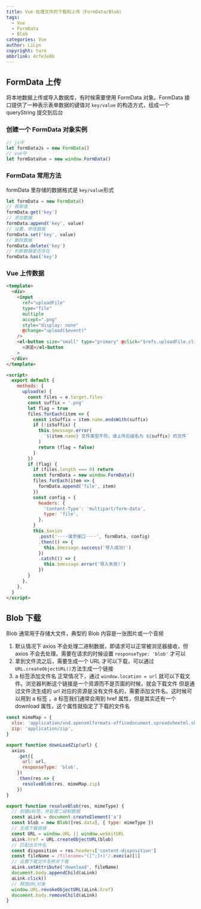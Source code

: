 ```yaml
---
title: Vue 处理文件的下载和上传（FormData/Blob）
tags:
  - Vue
  - FormData
  - Blob
categories: Vue
author: LiLyn
copyright: ture
abbrlink: 4cfe3e8b
---
```


## FormData 上传

将本地数据上传或导入数据库，有时候需要使用 FormData 对象。FormData 接口提供了一种表示表单数据的键值对 `key/value` 的构造方式，组成一个 queryString 提交到后台

<!--more-->

### 创建一个 FormData 对象实例

```js
// js中
let formDataJs = new FormData()
// vue中
let formDataVue = new window.FormData()
```

### FormData 常用方法

formData 里存储的数据格式是 `key/value`形式

```js
let formData = new FormData()
// 获取值
formData.get('key')
// 添加数据
formData.append('key', value)
// 设置、修改数据
formData.set('key', value)
// 删除数据
formData.delete('key')
// 判断数据是否存在
formData.has('key')
```

### Vue 上传数据

```html
<template>
  <div>
    <input
      ref="uploadFile"
      type="file"
      multiple
      accept=".png"
      style="display: none"
      @change="upload($event)"
    />
    <el-button size="small" type="primary" @click="$refs.uploadFile.click()"
      >浏览</el-button
    >
  </div>
</template>

<script>
  export default {
    methods: {
      upload(e) {
        const files = e.target.files
        const suffix = '.png'
        let flag = true
        files.forEach(item => {
          const isSuffix = item.name.endsWith(suffix)
          if (!isSuffix) {
            this.$message.error(
              `${item.name} 文件类型不符，请上传后缀名为 ${suffix} 的文件`
            )
            return (flag = false)
          }
        })
        if (flag) {
          if (files.length === 0) return
          const formData = new window.FormData()
          files.forEach(item => {
            formData.append('file', item)
          })
          const config = {
            headers: {
              'Content-Type': 'multipart/form-data',
              type: 'file',
            },
          }
          this.$axios
            .post('····请求接口····', formData, config)
            .then(() => {
              this.$message.success('导入成功!')
            })
            .catch(() => {
              this.$message.error('导入失败!')
            })
        }
      },
    },
  }
</script>
```

## Blob 下载

Blob 通常用于存储大文件，典型的 Blob 内容是一张图片或一个音频

1. 默认情况下 axios 不会处理二进制数据，即请求可以正常被浏览器接收，但 axios 不会去处理。需要在请求的时候设置 `responseType: 'blob'` 才可以
2. 拿到文件流之后，需要生成一个 URL 才可以下载，可以通过`URL.createObjectURL()`方法生成一个链接
3. a 标签添加文件名
   正常情况下，通过 `window.location = url` 就可以下载文件。浏览器判断这个链接是一个资源而不是页面的时候，就会下载文件
   但是通过文件流生成的 url 对应的资源是没有文件名的，需要添加文件名。这时候可以用到 a 标签
   ，a 标签我们通常会用到 href 属性，但是其实还有一个 download 属性，这个属性就指定了下载的文件名

```js
const mimeMap = {
  xlsx: 'application/vnd.openxmlformats-officedocument.spreadsheetml.sheet',
  zip: 'application/zip',
}

export function downLoadZip(url) {
  axios
    .get({
      url: url,
      responseType: 'blob',
    })
    .then(res => {
      resolveBlob(res, mimeMap.zip)
    })
}

export function resolveBlob(res, mimeType) {
  // 创建a标签，并处理二级制数据
  const aLink = document.createElement('a')
  const blob = new Blob([res.data], { type: mimeType })
  // 生成下载链接
  const URL = window.URL || window.webkitURL
  aLink.href = URL.createObjectURL(blob)
  // 匹配出文件名
  const disposition = res.headers['content-disposition']
  const fileName = /filename="([^;]+)"/.exec(a)[1]
  // 设置下载文件名称并下载
  aLink.setAttribute('download', fileName)
  document.body.appendChild(aLink)
  aLink.click()
  // 释放URL对象
  window.URL.revokeObjectURL(aLink.href)
  document.body.removeChild(aLink)
}
```
